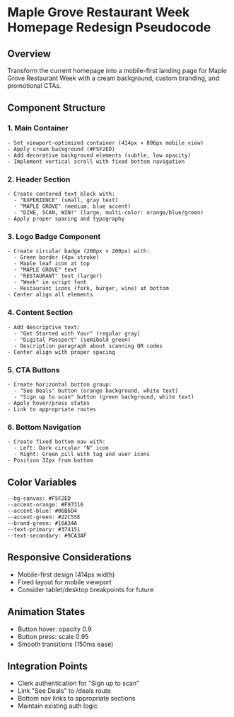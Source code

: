 # Maple Grove Restaurant Week Homepage Redesign Pseudocode

## Overview
Transform the current homepage into a mobile-first landing page for Maple Grove Restaurant Week with a cream background, custom branding, and promotional CTAs.

## Component Structure

### 1. Main Container
```
- Set viewport-optimized container (414px × 896px mobile view)
- Apply cream background (#F5F2ED)
- Add decorative background elements (subtle, low opacity)
- Implement vertical scroll with fixed bottom navigation
```

### 2. Header Section
```
- Create centered text block with:
  - "EXPERIENCE" (small, gray text)
  - "MAPLE GROVE" (medium, blue accent)
  - "DINE, SCAN, WIN!" (large, multi-color: orange/blue/green)
- Apply proper spacing and typography
```

### 3. Logo Badge Component
```
- Create circular badge (200px × 200px) with:
  - Green border (4px stroke)
  - Maple leaf icon at top
  - "MAPLE GROVE" text
  - "RESTAURANT" text (larger)
  - "Week" in script font
  - Restaurant icons (fork, burger, wine) at bottom
- Center align all elements
```

### 4. Content Section
```
- Add descriptive text:
  - "Get Started with Your" (regular gray)
  - "Digital Passport" (semibold green)
  - Description paragraph about scanning QR codes
- Center align with proper spacing
```

### 5. CTA Buttons
```
- Create horizontal button group:
  - "See Deals" button (orange background, white text)
  - "Sign up to scan" button (green background, white text)
- Apply hover/press states
- Link to appropriate routes
```

### 6. Bottom Navigation
```
- Create fixed bottom nav with:
  - Left: Dark circular "N" icon
  - Right: Green pill with tag and user icons
- Position 32px from bottom
```

## Color Variables
```
--bg-canvas: #F5F2ED
--accent-orange: #F97316
--accent-blue: #06B6D4
--accent-green: #22C55E
--brand-green: #16A34A
--text-primary: #374151
--text-secondary: #9CA3AF
```

## Responsive Considerations
- Mobile-first design (414px width)
- Fixed layout for mobile viewport
- Consider tablet/desktop breakpoints for future

## Animation States
- Button hover: opacity 0.9
- Button press: scale 0.95
- Smooth transitions (150ms ease)

## Integration Points
- Clerk authentication for "Sign up to scan"
- Link "See Deals" to /deals route
- Bottom nav links to appropriate sections
- Maintain existing auth logic 